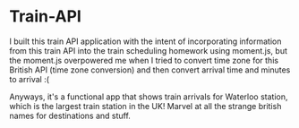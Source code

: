 # Train-API
I built this train API application with the intent of incorporating information from this train API into the train scheduling homework using moment.js, but the moment.js overpowered me when I tried to convert time zone for this British API (time zone conversion) and then convert arrival time and minutes to arrival :(

Anyways, it's a functional app that shows train arrivals for Waterloo station, which is the largest train station in the UK! Marvel at all the strange british names for destinations and stuff.

